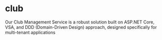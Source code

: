 # club
Our Club Management Service is a robust solution built on ASP.NET Core, VSA, and DDD (Domain-Driven Design) approach, designed specifically for multi-tenant applications
